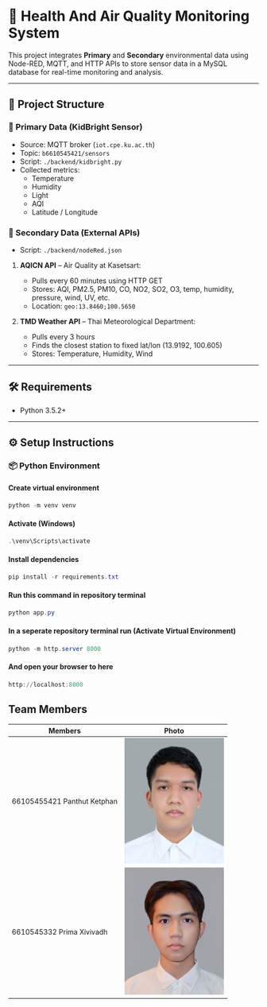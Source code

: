 # 🌱 Health And Air Quality Monitoring System

This project integrates **Primary** and **Secondary** environmental data using Node-RED, MQTT, and HTTP APIs to store sensor data in a MySQL database for real-time monitoring and analysis.

---

## 📂 Project Structure

### 🔹 Primary Data (KidBright Sensor)

- Source: MQTT broker (`iot.cpe.ku.ac.th`)
- Topic: `b6610545421/sensors`
- Script: `./backend/kidbright.py`
- Collected metrics:
  - Temperature
  - Humidity
  - Light
  - AQI
  - Latitude / Longitude

### 🔹 Secondary Data (External APIs)

- Script: `./backend/nodeRed.json`

1. **AQICN API** – Air Quality at Kasetsart:
    - Pulls every 60 minutes using HTTP GET
    - Stores: AQI, PM2.5, PM10, CO, NO2, SO2, O3, temp, humidity, pressure, wind, UV, etc.
    - Location: `geo:13.8460;100.5650`

2. **TMD Weather API** – Thai Meteorological Department:
    - Pulls every 3 hours
    - Finds the closest station to fixed lat/lon (13.9192, 100.605)
    - Stores: Temperature, Humidity, Wind

---

## 🛠️ Requirements

- Python 3.5.2+

---

## ⚙️ Setup Instructions

### 📦 Python Environment

#### Create virtual environment

```powershell
python -m venv venv
```

#### Activate (Windows)

```powershell
.\venv\Scripts\activate
```

#### Install dependencies

```powershell
pip install -r requirements.txt
```

#### Run this command in repository terminal

```powershell
python app.py
```

#### In a seperate repository terminal run (Activate Virtual Environment)

```powershell
python -m http.server 8000
```

#### And open your browser to here

```powershell
http://localhost:8000
```

## Team Members

| Members                                                   | Photo                                                |
|---------------------------------------------------------------|--------------------------------------------------------|
| 66105455421 Panthut Ketphan            | <img src="member.jpg" width="200">   |
| 6610545332 Prima Xivivadh      | <img src="IMG_0046.png" width="200"> |
